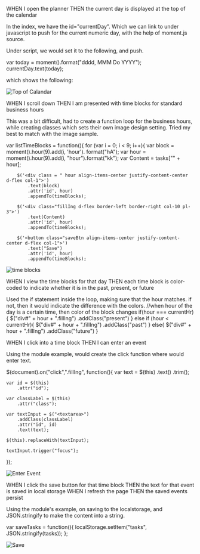 
WHEN I open the planner
THEN the current day is displayed at the top of the calendar

In the index, we have the id="currentDay".  Which we can link to under javascript to push for the current numeric day, with the help of moment.js source.    <!-- <script src="https://cdnjs.cloudflare.com/ajax/libs/moment.js/2.24.0/moment.min.js"></script> -->

Under script, we would set it to the following, and push.

var today = moment().format("dddd, MMM Do YYYY");
currentDay.text(today);

which shows the following:

![Top of Calandar](https://user-images.githubusercontent.com/52897163/169454245-7a75116d-d817-4742-9aed-958ef1a8ba4e.JPG)



WHEN I scroll down
THEN I am presented with time blocks for standard business hours

This was a bit difficult, had to create a function loop for the business hours, while creating classes which sets their own image design setting.  Tried my best to match with the image sample.

var listTimeBlocks = function(){
    for (var i = 0; i < 9; i++){
        var block = moment().hour(9).add(i, 'hour'). format("hA");
        var hour = moment().hour(9).add(i, "hour").format("kk");
        var Content = tasks["" + hour];
    
        $('<div class = " hour align-items-center justify-content-center d-flex col-1">')
            .text(block)
            .attr('id', hour)
            .appendTo(timeBlocks);
    
        $('<div class="fillIng d-flex border-left border-right col-10 pl-3">')
            .text(Content)
            .attr('id', hour)
            .appendTo(timeBlocks);

        $('<button class="saveBtn align-items-center justify-content-center d-flex col-1">')
            .text("Save")
            .attr('id', hour)
            .appendTo(timeBlocks);


![time blocks](https://user-images.githubusercontent.com/52897163/169454289-a8250849-9d5b-43a0-a383-c785753b87a8.JPG)


WHEN I view the time blocks for that day
THEN each time block is color-coded to indicate whether it is in the past, present, or future

Used the if statement inside the loop, making sure that the hour matches.  if not, then it would indicate the difference with the colors.
            //when hour of the day is a certain time, then color of the block changes
        if(hour === currentHr){
            $("div#" + hour + ".fillIng")
            .addClass("present")
        } else if (hour < currentHr){
            $("div#" + hour + ".fillIng")
            .addClass("past")
        } else{
            $("div#" + hour + ".fillIng")
            .addClass("future")
        }
 
WHEN I click into a time block
THEN I can enter an event

Using the module example, would create the click function where would enter text.

$(document).on("click",".fillIng", function(){
    var text = $(this)
        .text()
        .trim();

    var id = $(this)
        .attr("id");

    var classLabel = $(this)
        .attr("class");

    var textInput = $("<textarea>")
        .addClass(classLabel)
        .attr("id", id)
        .text(text);

    $(this).replaceWith(textInput);

    textInput.trigger("focus");
});

![Enter Event](https://user-images.githubusercontent.com/52897163/169454361-4979aa34-9f9f-4d65-99af-d91afb2eadde.JPG)


WHEN I click the save button for that time block
THEN the text for that event is saved in local storage
WHEN I refresh the page
THEN the saved events persist

Using the module's example, on saving to the localstorage, and JSON.stringify to make the content into a string.

var saveTasks = function(){
    localStorage.setItem("tasks", JSON.stringify(tasks));
};

![Save](https://user-images.githubusercontent.com/52897163/169454381-6bc46c62-72d3-4555-ac4f-f7d0b8f584c0.JPG)

